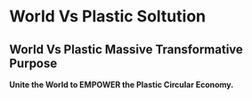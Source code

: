 # World Vs Plastic Soltution 

## World Vs Plastic Massive Transformative Purpose 

 **Unite the World to EMPOWER the Plastic Circular Economy.**